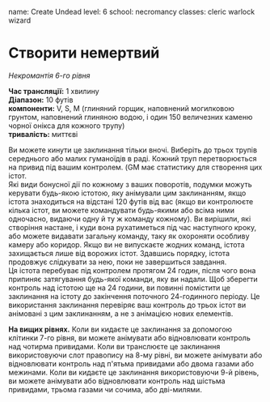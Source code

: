 name: Create Undead level: 6 school: necromancy classes: cleric warlock wizard

# Створити немертвий
_Некромантія 6-го рівня_

**Час трансляції:** 1 хвилину    
**Діапазон:** 10 футів    
**компоненти:** V, S, M (глиняний горщик, наповнений могилковою грунтом, наповнений глиняною водою, і один 150 величезних каменю чорної онікса для кожного трупу)    
**тривалість:** миттєві

Ви можете кинути це заклинання тільки вночі. Виберіть до трьох трупів середнього або малих гуманоїдів в раді. Кожний труп перетворюється на привид під вашим контролем. (GM має статистику для створення цих істот.    
Які види бонусної дії по кожному з ваших поворотів, подумки можуть керувати будь-якою істотою, яку анімували цим заклинанням, якщо істота знаходиться на відстані 120 футів від вас (якщо ви контролюєте кілька істот, ви можете командувати будь-якими або всіма ними одночасно, видаючи одну й ту ж команду кожному). Ви вирішили, які створіння настане, і куди вона рухатиметься під час наступного кроку, або можете видавати загальну команду, таку як охороняти особливу камеру або коридор. Якщо ви не випускаєте жодних команд, істота захищається лише від ворожих істот. Здавшись порядку, істота продовжує слідкувати за нею, поки не завершиться завдання.    
Ця істота перебуває під контролем протягом 24 годин, після чого вона припиняє затягування будь-якої команди, яку ви надали. Щоб зберегти контроль над істотою ще на 24 години, ви повинні помістити це заклинання на істоту до закінчення поточного 24-годинного періоду. Це використання заклинання перевіряє ваш контроль до трьох істот ви анімовані з цим заклинанням, а не з анімацією нових елементів.

**На вищих рівнях.** Коли ви кидаєте це заклинання за допомогою клітинки 7-го рівня, ви можете анімувати або відновлювати контроль над чотирма привидами. Коли ви транслюєте це заклинання використовуючи слот правопису на 8-му рівні, ви можете анімувати або відновлювати контроль над п'ятьма привидами або двома газами або межинами. Коли ви кидаєте це заклинання використовуючи 9-й рівень, ви можете анімувати або відновлювати контроль над шістьма привидами, трьома газами чи сочима, або дві-милями. 